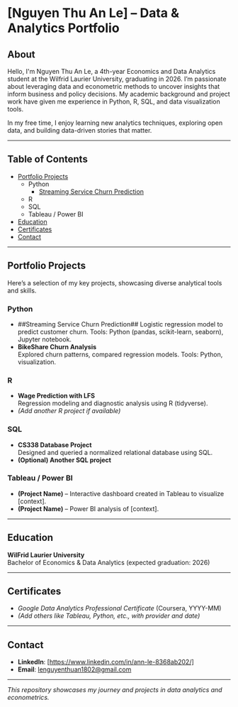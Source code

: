 # [Nguyen Thu An Le] – Data & Analytics Portfolio

## About

Hello, I'm Nguyen Thu An Le, a 4th-year Economics and Data Analytics student at the Wilfrid Laurier University, graduating in 2026. I’m passionate about leveraging data and econometric methods to uncover insights that inform business and policy decisions. My academic background and project work have given me experience in Python, R, SQL, and data visualization tools.

In my free time, I enjoy learning new analytics techniques, exploring open data, and building data-driven stories that matter.

---

## Table of Contents

- [Portfolio Projects](#portfolio-projects)
  - Python
    - [Streaming Service Churn Prediction](#Streaming-Service-Churn-Prediction)
  - R
  - SQL
  - Tableau / Power BI
- [Education](#education)
- [Certificates](#certificates)
- [Contact](#contact)

---

## Portfolio Projects

Here’s a selection of my key projects, showcasing diverse analytical tools and skills.

### Python
- ##Streaming Service Churn Prediction##
  Logistic regression model to predict customer churn. Tools: Python (pandas, scikit-learn, seaborn), Jupyter notebook.  
- **BikeShare Churn Analysis**  
  Explored churn patterns, compared regression models. Tools: Python, visualization.

### R
- **Wage Prediction with LFS**  
  Regression modeling and diagnostic analysis using R (tidyverse).  
- *(Add another R project if available)*

### SQL
- **CS338 Database Project**  
  Designed and queried a normalized relational database using SQL.  
- **(Optional) Another SQL project**  

### Tableau / Power BI
- **(Project Name)** – Interactive dashboard created in Tableau to visualize [context].  
- **(Project Name)** – Power BI analysis of [context].

---

## Education

**WilFrid Laurier University**  
Bachelor of Economics & Data Analytics (expected graduation: 2026)

---

## Certificates

- *Google Data Analytics Professional Certificate* (Coursera, YYYY-MM)  
- *(Add others like Tableau, Python, etc., with provider and date)*

---

## Contact

- **LinkedIn**: [https://www.linkedin.com/in/ann-le-8368ab202/]  
- **Email**: lenguyenthuan1802@gmail.com

---

*This repository showcases my journey and projects in data analytics and econometrics.*
